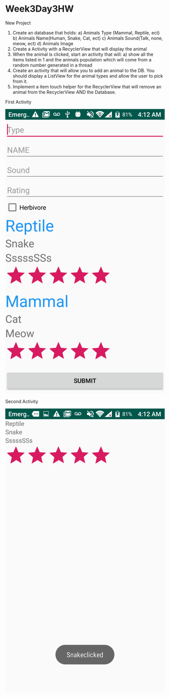 # Week3Day3HW
New Project

1.  Create an database that holds:
         a) Animals Type (Mammal, Reptile, ect)
         b) Animals Name(Human, Snake, Cat, ect)
         c) Animals Sound(Talk, none, meow, ect)
         d) Animals Image
2.  Create a Activity with a RecyclerView that will display the animal
3.  When the animal is clicked, start an activity that will:
          a) show all the items listed in 1 and the animals population which will come from a random number generated 
              in  a thread
4.  Create an activity that will allow you to add an animal to the DB.  You should display a ListView for the animal types and allow the user to pick from it.
5.  Implement a item touch helper for the RecyclerView that will remove an animal from the RecyclerView AND the Database.






First Activity

![](Pictures/Pic1.png)



Second Activity

![](Pictures/Pic2.png)
